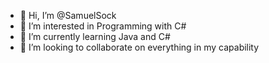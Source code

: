 - 👋 Hi, I’m @SamuelSock
- 👀 I’m interested in Programming with C#
- 🌱 I’m currently learning Java and C#
- 💞️ I’m looking to collaborate on everything in my capability

<!---
SamuelSock/SamuelSock is a ✨ special ✨ repository because its `README.md` (this file) appears on your GitHub profile.
You can click the Preview link to take a look at your changes.
--->
